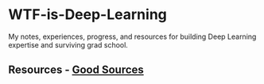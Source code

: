 # WTF-is-Deep-Learning
My notes, experiences, progress, and resources for building Deep Learning expertise and surviving grad school.

## Resources - [Good Sources](resources.md)
